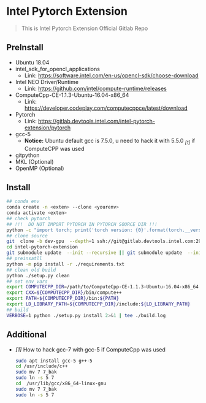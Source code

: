 # Intel Pytorch Extension

> This is Intel Pytorch Extension Official Gitlab Repo

## PreInstall

- Ubuntu 18.04
- intel_sdk_for_opencl_applications
  - Link: https://software.intel.com/en-us/opencl-sdk/choose-download
- Intel NEO Driver/Runtime
  - Link: https://github.com/intel/compute-runtime/releases
- ComputeCpp-CE-1.1.3-Ubuntu-16.04-x86_64
  - Link: https://developer.codeplay.com/computecppce/latest/download
- Pytorch
  - Link: https://gitlab.devtools.intel.com/intel-pytorch-extension/pytorch
- gcc-5
  - **Notice:** Ubuntu default gcc is 7.5.0, u need to hack it with 5.5.0 <sub>*[1]*</sub> if ComputeCPP was used
- gitpython
- MKL (Optional)
- OpenMP (Optional)

## Install

```bash
## conda env
conda create -n <exten> --clone <yourenv>
conda activate <exten>
## check pytorch
## !!!  DO NOT IMPORT PYTORCH IN PYTORCH SOURCE DIR !!!
python -c "import torch; print('torch version: {0}'.format(torch.__version__))"
## clone source
git  clone -b dev-gpu  --depth=1 ssh://git@gitlab.devtools.intel.com:29418/intel-pytorch-extension/intel-pytorch-extension.git
cd intel-pytorch-extension
git submodule update  --init --recursive || git submodule update  --init --recursive || git submodule update  --init --recursive
## preinsatll
python -m pip install -r ./requirements.txt
## clean old build
python ./setup.py clean
## set env vars
export COMPUTECPP_DIR=/path/to/ComputeCpp-CE-1.1.3-Ubuntu-16.04-x86_64
export CXX=${COMPUTECPP_DIR}/bin/compute++
export PATH=${COMPUTECPP_DIR}/bin:${PATH}
export LD_LIBRARY_PATH=${COMPUTECPP_DIR}/include:${LD_LIBRARY_PATH}
## build
VERBOSE=1 python ./setup.py install 2>&1 | tee ./build.log
```

## Additional

- *[1]* How to hack gcc-7 with gcc-5 if ComputeCpp was used

  ```bash
  sudo apt install gcc-5 g++-5
  cd /usr/include/c++
  sudo mv 7 7_bak
  sudo ln -s 5 7
  cd  /usr/lib/gcc/x86_64-linux-gnu
  sudo mv 7 7_bak
  sudo ln -s 5 7
  ```